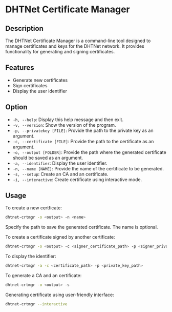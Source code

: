 # DHTNet Certificate Manager


## Description

The DHTNet Certificate Manager is a command-line tool designed to manage certificates and keys for the DHTNet network. It provides functionality for generating and signing certificates.

## Features

- Generate new certificates
- Sign certificates
- Display the user identifier


## Option
- `-h, --help`: Display this help message and then exit.
- `-v, --version`: Show the version of the program.
- `-p, --privatekey [FILE]`: Provide the path to the private key as an argument.
- `-c, --certificate [FILE]`: Provide the path to the certificate  as an argument.
- `-o, --output [FOLDER]`: Provide the path where the generated certificate should be saved as an argument.
- `-a, --identifier`: Display the user identifier.
- `-n, --name [NAME]`: Provide the name of the certificate to be generated.
- `-s, --setup`: Create an CA and an certificate.
- `-i, --interactive`: Create certificate using interactive mode.

## Usage

To create a new certficate:
```bash
dhtnet-crtmgr -o <output> -n <name>
```
Specify the path to save the generated certificate. The name is optional.

To create a certificate signed by another certificate:
```bash
dhtnet-crtmgr -o <output> -c <signer_certificate_path> -p <signer_private_key_path>
```

To display the identifier:
```bash
dhtnet-crtmgr -a -c <certificate_path> -p <private_key_path>
```

To generate a CA and an certificate:
```bash
dhtnet-crtmgr -o <output> -s
```

Generating certificate using user-friendly interface:
```bash
dhtnet-crtmgr --interactive
```
